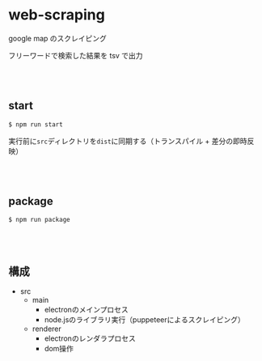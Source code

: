 # web-scraping

google map のスクレイピング

フリーワードで検索した結果を tsv で出力

<br/><br/>

## start

```bash
$ npm run start
```

実行前に`src`ディレクトリを`dist`に同期する（トランスパイル + 差分の即時反映）

<br/><br/>

## package

```bash
$ npm run package
```

<br/><br/>

## 構成

- src
  - main
    - electronのメインプロセス
    - node.jsのライブラリ実行（puppeteerによるスクレイピング）
  - renderer
    - electronのレンダラプロセス
    - dom操作
